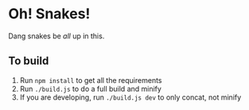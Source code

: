 # Oh! Snakes!

Dang snakes be *all* up in this.

## To build

1. Run `npm install` to get all the requirements
2. Run `./build.js` to do a full build and minify
3. If you are developing, run `./build.js dev` to only concat, not minify

